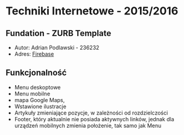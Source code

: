 # Techniki Internetowe - 2015/2016
## Fundation - ZURB Template

- Autor: Adrian Podlawski - 236232
- Adres: [Firebase](https://podlawski-strona.firebaseapp.com/)

## Funkcjonalność
- Menu deskoptowe
- Menu mobilne
- mapa Google Maps,
- Wstawione ilustracje
- Artykuły zmieniające pozycje, w zależności od rozdzielczości
- Footer, który aktualnie nie posiada aktywnych linków, jednak dla urządzeń mobilnych
zmienia położenie, tak samo jak Menu

